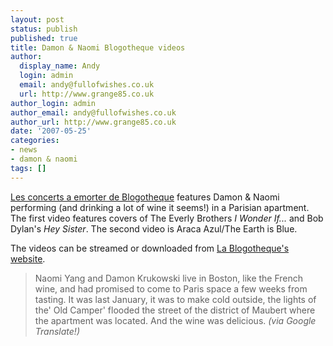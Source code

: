 ```yaml
---
layout: post
status: publish
published: true
title: Damon & Naomi Blogotheque videos
author:
  display_name: Andy
  login: admin
  email: andy@fullofwishes.co.uk
  url: http://www.grange85.co.uk
author_login: admin
author_email: andy@fullofwishes.co.uk
author_url: http://www.grange85.co.uk
date: '2007-05-25'
categories:
- news
- damon & naomi
tags: []
---
```


[Les concerts a emorter de Blogotheque](http://www.blogotheque.net/article.php3?id_article=3102) features Damon & Naomi performing (and drinking a lot of wine it seems!) in a Parisian apartment. The first video features covers of The Everly Brothers <em>I Wonder If...</em> and Bob Dylan's <em>Hey Sister</em>. The second video is Araca Azul/The Earth is Blue.

The videos can be streamed or downloaded from [La Blogotheque's website](http://www.blogotheque.net/article.php3?id_article=3102).


> Naomi Yang and Damon Krukowski live in Boston, like the French wine, and had promised to come to Paris space a few weeks from tasting. It was last January, it was to make cold outside, the lights of the' Old Camper' flooded the street of the district of Maubert where the apartment was located. And the wine was delicious.
_(via Google Translate!)_
